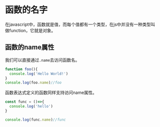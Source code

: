 # 函数的名字
在javascript中，函数就是值，而每个值都有一个类型，在js中并没有一种类型叫做function，它就是对象。

## 函数的name属性

我们可以直接通过`.name`去访问函数名。
```js
function foo(){
  console.log('Hello World!')
}
console.log(foo.name)//foo

```
函数表达式定义的函数同样支持访问name属性。

```js
const func = ()=>{
  console.log('hello')
}

console.log(func.name)//func
```

